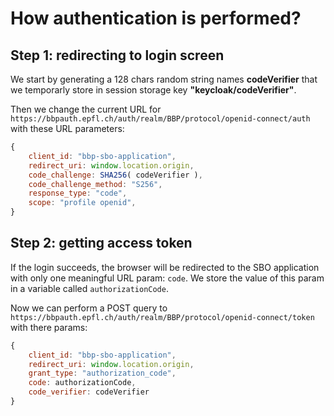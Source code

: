 # How authentication is performed?

## Step 1: redirecting to login screen

We start by generating a 128 chars random string names **codeVerifier**
that we temporarly store in session storage key **"keycloak/codeVerifier"**.

Then we change the current URL for
`https://bbpauth.epfl.ch/auth/realm/BBP/protocol/openid-connect/auth`
with these URL parameters:

```js
{
    client_id: "bbp-sbo-application",
    redirect_uri: window.location.origin,
    code_challenge: SHA256( codeVerifier ),
    code_challenge_method: "S256",
    response_type: "code",
    scope: "profile openid",
}
```

## Step 2: getting access token

If the login succeeds, the browser will be redirected to the SBO application
with only one meaningful URL param: `code`. We store the value of this param in a variable
called `authorizationCode`.

Now we can perform a POST query to
`https://bbpauth.epfl.ch/auth/realm/BBP/protocol/openid-connect/token`
with there params:

```js
{
    client_id: "bbp-sbo-application",
    redirect_uri: window.location.origin,
    grant_type: "authorization_code",
    code: authorizationCode,
    code_verifier: codeVerifier
}
```
